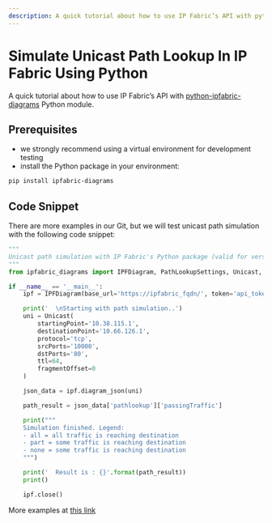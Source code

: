 ```yaml
---
description: A quick tutorial about how to use IP Fabric’s API with python-ipfabric-diagrams Python module.
---
```


# Simulate Unicast Path Lookup In IP Fabric Using Python

A quick tutorial about how to use IP Fabric’s API with [python-ipfabric-diagrams](https://pypi.org/project/ipfabric-diagrams/) Python module.

## Prerequisites

- we strongly recommend using a virtual environment for development testing
- install the Python package in your environment:

```bash
pip install ipfabric-diagrams
```

## Code Snippet

There are more examples in our Git, but we will test unicast path simulation with the following code snippet:

```py
"""
Unicast path simulation with IP Fabric's Python package (valid for version 4.3 and later
"""
from ipfabric_diagrams import IPFDiagram, PathLookupSettings, Unicast, Algorithm, EntryPoint, OtherOptions

if __name__ == '__main__':
    ipf = IPFDiagram(base_url='https://ipfabric_fqdn/', token='api_token', verify=False, timeout=15)

    print('  \nStarting with path simulation..')
    uni = Unicast(
        startingPoint='10.38.115.1',
        destinationPoint='10.66.126.1',
        protocol='tcp',
        srcPorts='10000',
        dstPorts='80',
        ttl=64,
        fragmentOffset=0
    )

    json_data = ipf.diagram_json(uni)

    path_result = json_data['pathlookup']['passingTraffic']

    print("""
    Simulation finished. Legend:
    - all = all traffic is reaching destination
    - part = some traffic is reaching destination
    - none = some traffic is reaching destination
    """)

    print('  Result is : {}'.format(path_result))
    print()

    ipf.close()
```

More examples at [this link](https://gitlab.com/ip-fabric/integrations/python-ipfabric-diagrams/-/tree/develop/examples)
